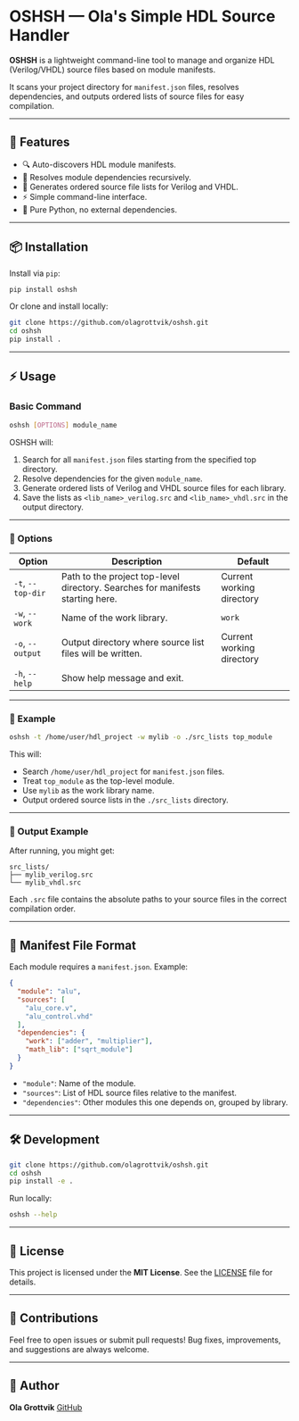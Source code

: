 # OSHSH — Ola's Simple HDL Source Handler

**OSHSH** is a lightweight command-line tool to manage and organize HDL (Verilog/VHDL) source files based on module manifests.

It scans your project directory for `manifest.json` files, resolves dependencies, and outputs ordered lists of source files for easy compilation.

---

## 🚀 Features
- 🔍 Auto-discovers HDL module manifests.
- 📂 Resolves module dependencies recursively.
- 📝 Generates ordered source file lists for Verilog and VHDL.
- ⚡ Simple command-line interface.
- 🐍 Pure Python, no external dependencies.

---

## 📦 Installation

Install via `pip`:

```bash
pip install oshsh
```

Or clone and install locally:

```bash
git clone https://github.com/olagrottvik/oshsh.git
cd oshsh
pip install .
```

---

## ⚡ Usage

### Basic Command

```bash
oshsh [OPTIONS] module_name
```

OSHSH will:
1. Search for all `manifest.json` files starting from the specified top directory.
2. Resolve dependencies for the given `module_name`.
3. Generate ordered lists of Verilog and VHDL source files for each library.
4. Save the lists as `<lib_name>_verilog.src` and `<lib_name>_vhdl.src` in the output directory.

---

### 📖 Options

| Option                  | Description                                                                                   | Default                     |
|-------------------------|-----------------------------------------------------------------------------------------------|-----------------------------|
| `-t`, `--top-dir`       | Path to the project top-level directory. Searches for manifests starting here.                 | Current working directory   |
| `-w`, `--work`          | Name of the work library.                                                                     | `work`                      |
| `-o`, `--output`        | Output directory where source list files will be written.                                      | Current working directory   |
| `-h`, `--help`          | Show help message and exit.                                                                   |                             |

---

### 🎯 Example

```bash
oshsh -t /home/user/hdl_project -w mylib -o ./src_lists top_module
```

This will:
- Search `/home/user/hdl_project` for `manifest.json` files.
- Treat `top_module` as the top-level module.
- Use `mylib` as the work library name.
- Output ordered source lists in the `./src_lists` directory.

---

### 📂 Output Example

After running, you might get:

```
src_lists/
├── mylib_verilog.src
└── mylib_vhdl.src
```

Each `.src` file contains the absolute paths to your source files in the correct compilation order.

---

## 📄 Manifest File Format

Each module requires a `manifest.json`. Example:

```json
{
  "module": "alu",
  "sources": [
    "alu_core.v",
    "alu_control.vhd"
  ],
  "dependencies": {
    "work": ["adder", "multiplier"],
    "math_lib": ["sqrt_module"]
  }
}
```

- `"module"`: Name of the module.
- `"sources"`: List of HDL source files relative to the manifest.
- `"dependencies"`: Other modules this one depends on, grouped by library.

---

## 🛠️ Development

```bash
git clone https://github.com/olagrottvik/oshsh.git
cd oshsh
pip install -e .
```

Run locally:

```bash
oshsh --help
```

---

## 📃 License

This project is licensed under the **MIT License**. See the [LICENSE](LICENSE) file for details.

---

## 🙌 Contributions

Feel free to open issues or submit pull requests!
Bug fixes, improvements, and suggestions are always welcome.

---

## 👤 Author

**Ola Grottvik**
[GitHub](https://github.com/olagrottvik)